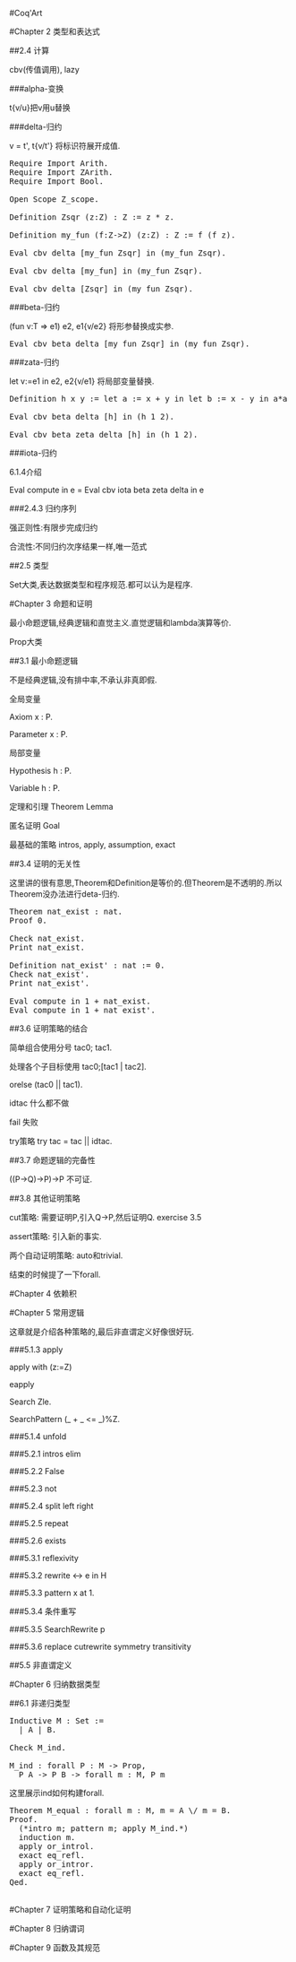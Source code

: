 #Coq'Art

#Chapter 2 类型和表达式

##2.4 计算

cbv(传值调用), lazy

###alpha-变换

t{v/u}把v用u替换

###delta-归约

v = t', t{v/t'} 将标识符展开成值.

<pre>
Require Import Arith.
Require Import ZArith.
Require Import Bool.

Open Scope Z_scope.

Definition Zsqr (z:Z) : Z := z * z.

Definition my_fun (f:Z->Z) (z:Z) : Z := f (f z).

Eval cbv delta [my_fun Zsqr] in (my_fun Zsqr).

Eval cbv delta [my_fun] in (my_fun Zsqr).

Eval cbv delta [Zsqr] in (my_fun Zsqr).
</pre>

###beta-归约

(fun v:T => e1) e2, e1{v/e2} 将形参替换成实参.

<pre>
Eval cbv beta delta [my_fun Zsqr] in (my_fun Zsqr).
</pre>

###zata-归约

let v:=e1 in e2, e2{v/e1} 将局部变量替换.

<pre>
Definition h x y := let a := x + y in let b := x - y in a*a + b*b.

Eval cbv beta delta [h] in (h 1 2).

Eval cbv beta zeta delta [h] in (h 1 2).
</pre>

###iota-归约

6.1.4介绍

Eval compute in e = Eval cbv iota beta zeta delta in e

###2.4.3 归约序列

强正则性:有限步完成归约

合流性:不同归约次序结果一样,唯一范式

##2.5 类型

Set大类,表达数据类型和程序规范.都可以认为是程序.

#Chapter 3 命题和证明

最小命题逻辑,经典逻辑和直觉主义.直觉逻辑和lambda演算等价.

Prop大类

##3.1 最小命题逻辑

不是经典逻辑,没有排中率,不承认非真即假.

全局变量

Axiom x : P.

Parameter x : P.

局部变量

Hypothesis h : P.

Variable h : P.

定理和引理 Theorem Lemma

匿名证明 Goal

最基础的策略 intros, apply, assumption, exact

##3.4 证明的无关性

这里讲的很有意思,Theorem和Definition是等价的.但Theorem是不透明的.所以Theorem没办法进行deta-归约.

<pre>
Theorem nat_exist : nat.
Proof 0.

Check nat_exist.
Print nat_exist.

Definition nat_exist' : nat := 0.
Check nat_exist'.
Print nat_exist'.

Eval compute in 1 + nat_exist.
Eval compute in 1 + nat_exist'.
</pre>

##3.6 证明策略的结合

简单组合使用分号 tac0; tac1.

处理各个子目标使用 tac0;[tac1 | tac2].

orelse (tac0 || tac1).

idtac 什么都不做

fail 失败

try策略 try tac = tac || idtac.

##3.7 命题逻辑的完备性

((P->Q)->P)->P 不可证.

##3.8 其他证明策略

cut策略: 需要证明P,引入Q->P,然后证明Q. exercise 3.5

assert策略: 引入新的事实.

两个自动证明策略: auto和trivial.

结束的时候提了一下forall.

#Chapter 4 依赖积

#Chapter 5 常用逻辑

这章就是介绍各种策略的,最后非直谓定义好像很好玩.

###5.1.3 apply

apply with (z:=Z)

eapply

Search Zle.

SearchPattern (_ + _ <= _)%Z.

###5.1.4 unfold

###5.2.1 intros elim

###5.2.2 False

###5.2.3 not

###5.2.4 split left right

###5.2.5 repeat

###5.2.6 exists

###5.3.1 reflexivity

###5.3.2 rewrite <-> e in H

###5.3.3 pattern x at 1.

###5.3.4 条件重写

###5.3.5 SearchRewrite p

###5.3.6 replace cutrewrite symmetry transitivity

##5.5 非直谓定义

#Chapter 6 归纳数据类型

##6.1 非递归类型

<pre>
Inductive M : Set :=
  | A | B.

Check M_ind.

M_ind : forall P : M -> Prop,
  P A -> P B -> forall m : M, P m
</pre>

这里展示ind如何构建forall.

<pre>
Theorem M_equal : forall m : M, m = A \/ m = B.
Proof.
  (*intro m; pattern m; apply M_ind.*)
  induction m.
  apply or_introl.
  exact eq_refl.
  apply or_intror.
  exact eq_refl.
Qed.

</pre>



#Chapter 7 证明策略和自动化证明

#Chapter 8 归纳谓词

#Chapter 9 函数及其规范

